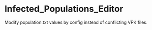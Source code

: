 # Infected_Populations_Editor
Modify population.txt values by config instead of conflicting VPK files.
